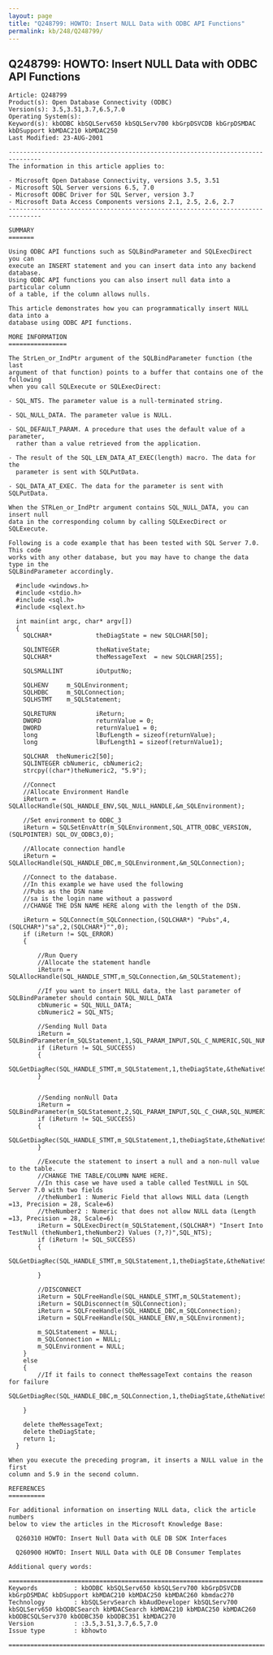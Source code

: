 ```yaml
---
layout: page
title: "Q248799: HOWTO: Insert NULL Data with ODBC API Functions"
permalink: kb/248/Q248799/
---
```


## Q248799: HOWTO: Insert NULL Data with ODBC API Functions

	Article: Q248799
	Product(s): Open Database Connectivity (ODBC)
	Version(s): 3.5,3.51,3.7,6.5,7.0
	Operating System(s): 
	Keyword(s): kbODBC kbSQLServ650 kbSQLServ700 kbGrpDSVCDB kbGrpDSMDAC kbDSupport kbMDAC210 kbMDAC250
	Last Modified: 23-AUG-2001
	
	-------------------------------------------------------------------------------
	The information in this article applies to:
	
	- Microsoft Open Database Connectivity, versions 3.5, 3.51 
	- Microsoft SQL Server versions 6.5, 7.0 
	- Microsoft ODBC Driver for SQL Server, version 3.7 
	- Microsoft Data Access Components versions 2.1, 2.5, 2.6, 2.7 
	-------------------------------------------------------------------------------
	
	SUMMARY
	=======
	
	Using ODBC API functions such as SQLBindParameter and SQLExecDirect you can
	execute an INSERT statement and you can insert data into any backend database.
	Using ODBC API functions you can also insert null data into a particular column
	of a table, if the column allows nulls.
	
	This article demonstrates how you can programmatically insert NULL data into a
	database using ODBC API functions.
	
	MORE INFORMATION
	================
	
	The StrLen_or_IndPtr argument of the SQLBindParameter function (the last
	argument of that function) points to a buffer that contains one of the following
	when you call SQLExecute or SQLExecDirect:
	
	- SQL_NTS. The parameter value is a null-terminated string.
	
	- SQL_NULL_DATA. The parameter value is NULL.
	
	- SQL_DEFAULT_PARAM. A procedure that uses the default value of a parameter,
	  rather than a value retrieved from the application.
	
	- The result of the SQL_LEN_DATA_AT_EXEC(length) macro. The data for the
	  parameter is sent with SQLPutData.
	
	- SQL_DATA_AT_EXEC. The data for the parameter is sent with SQLPutData.
	
	When the STRLen_or_IndPtr argument contains SQL_NULL_DATA, you can insert null
	data in the corresponding column by calling SQLExecDirect or SQLExecute.
	
	Following is a code example that has been tested with SQL Server 7.0. This code
	works with any other database, but you may have to change the data type in the
	SQLBindParameter accordingly.
	
	  #include <windows.h>
	  #include <stdio.h>
	  #include <sql.h>
	  #include <sqlext.h>
	
	  int main(int argc, char* argv[])
	  {
	  	SQLCHAR*			theDiagState = new SQLCHAR[50];
	
	  	SQLINTEGER			theNativeState;
	  	SQLCHAR*			theMessageText  = new SQLCHAR[255];
	
	  	SQLSMALLINT			iOutputNo;
	
	  	SQLHENV		m_SQLEnvironment;
	  	SQLHDBC		m_SQLConnection;
	  	SQLHSTMT	m_SQLStatement;
	
	  	SQLRETURN			iReturn;
	  	DWORD				returnValue = 0;
	  	DWORD				returnValue1 = 0;
	  	long				lBufLength = sizeof(returnValue);
	  	long				lBufLength1 = sizeof(returnValue1);
	
	  	SQLCHAR  theNumeric2[50];
	  	SQLINTEGER cbNumeric, cbNumeric2;
	  	strcpy((char*)theNumeric2, "5.9");
	
	  	//Connect
	  	//Allocate Environment Handle
	  	iReturn = SQLAllocHandle(SQL_HANDLE_ENV,SQL_NULL_HANDLE,&m_SQLEnvironment);
	
	  	//Set environment to ODBC_3
	  	iReturn = SQLSetEnvAttr(m_SQLEnvironment,SQL_ATTR_ODBC_VERSION,(SQLPOINTER) SQL_OV_ODBC3,0);
	
	  	//Allocate connection handle
	  	iReturn = SQLAllocHandle(SQL_HANDLE_DBC,m_SQLEnvironment,&m_SQLConnection);
	
	  	//Connect to the database.
	  	//In this example we have used the following
	  	//Pubs as the DSN name
	  	//sa is the login name without a password
	  	//CHANGE THE DSN NAME HERE along with the length of the DSN.
	  	
	  	iReturn = SQLConnect(m_SQLConnection,(SQLCHAR*) "Pubs",4,(SQLCHAR*)"sa",2,(SQLCHAR*)"",0);
	  	if (iReturn != SQL_ERROR)
	  	{
	  	
	  		//Run Query
	  		//Allocate the statement handle
	  		iReturn = SQLAllocHandle(SQL_HANDLE_STMT,m_SQLConnection,&m_SQLStatement);
	
	  		//If you want to insert NULL data, the last parameter of SQLBindParameter should contain SQL_NULL_DATA
	  		cbNumeric = SQL_NULL_DATA;
	  		cbNumeric2 = SQL_NTS;
	
	  		//Sending Null Data
	  		iReturn = SQLBindParameter(m_SQLStatement,1,SQL_PARAM_INPUT,SQL_C_NUMERIC,SQL_NUMERIC,13,6,NULL,0,&cbNumeric);  	
	  		if (iReturn != SQL_SUCCESS)
	  		{
	  			SQLGetDiagRec(SQL_HANDLE_STMT,m_SQLStatement,1,theDiagState,&theNativeState,theMessageText,100,&iOutputNo);
	  		}
	  	
	  	
	  		//Sending nonNull Data
	  		iReturn = SQLBindParameter(m_SQLStatement,2,SQL_PARAM_INPUT,SQL_C_CHAR,SQL_NUMERIC,13,6,theNumeric2,0,&cbNumeric2);  
	  		if (iReturn != SQL_SUCCESS)
	  		{
	  			SQLGetDiagRec(SQL_HANDLE_STMT,m_SQLStatement,1,theDiagState,&theNativeState,theMessageText,100,&iOutputNo);
	  		}
	
	  		//Execute the statement to insert a null and a non-null value to the table.
	  		//CHANGE THE TABLE/COLUMN NAME HERE.
	  		//In this case we have used a table called TestNULL in SQL Server 7.0 with two fields
	  		//theNumber1 : Numeric Field that allows NULL data (Length =13, Precision = 28, Scale=6)
	  		//theNumber2 : Numeric that does not allow NULL data (Length =13, Precision = 28, Scale=6)
	  		iReturn = SQLExecDirect(m_SQLStatement,(SQLCHAR*) "Insert Into TestNull (theNumber1,theNumber2) Values (?,?)",SQL_NTS);
	  		if (iReturn != SQL_SUCCESS)
	  		{
	  			SQLGetDiagRec(SQL_HANDLE_STMT,m_SQLStatement,1,theDiagState,&theNativeState,theMessageText,100,&iOutputNo);
	
	  		}
	
	  		//DISCONNECT
	  		iReturn = SQLFreeHandle(SQL_HANDLE_STMT,m_SQLStatement);
	  		iReturn = SQLDisconnect(m_SQLConnection);
	  		iReturn = SQLFreeHandle(SQL_HANDLE_DBC,m_SQLConnection);
	  		iReturn = SQLFreeHandle(SQL_HANDLE_ENV,m_SQLEnvironment);
	
	  		m_SQLStatement = NULL;
	  		m_SQLConnection = NULL;
	  		m_SQLEnvironment = NULL;
	  	}
	  	else
	  	{
	  		//If it fails to connect theMessageText contains the reason for failure
	  		SQLGetDiagRec(SQL_HANDLE_DBC,m_SQLConnection,1,theDiagState,&theNativeState,theMessageText,100,&iOutputNo);
	
	  	}
	
	  	delete theMessageText; 
	  	delete theDiagState;
	  	return 1;
	  }
	
	When you execute the preceding program, it inserts a NULL value in the first
	column and 5.9 in the second column.
	
	REFERENCES
	==========
	
	For additional information on inserting NULL data, click the article numbers
	below to view the articles in the Microsoft Knowledge Base:
	
	  Q260310 HOWTO: Insert Null Data with OLE DB SDK Interfaces
	
	  Q260900 HOWTO: Insert NULL Data with OLE DB Consumer Templates
	
	Additional query words:
	
	======================================================================
	Keywords          : kbODBC kbSQLServ650 kbSQLServ700 kbGrpDSVCDB kbGrpDSMDAC kbDSupport kbMDAC210 kbMDAC250 kbMDAC260 kbmdac270 
	Technology        : kbSQLServSearch kbAudDeveloper kbSQLServ700 kbSQLServ650 kbODBCSearch kbMDACSearch kbMDAC210 kbMDAC250 kbMDAC260 kbODBCSQLServ370 kbODBC350 kbODBC351 kbMDAC270
	Version           : :3.5,3.51,3.7,6.5,7.0
	Issue type        : kbhowto
	
	=============================================================================
	
